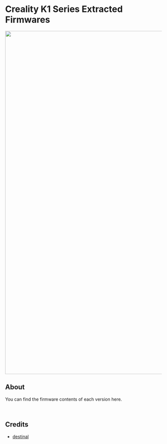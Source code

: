 # Creality K1 Series Extracted Firmwares

<img width="1102" src="https://github.com/Guilouz/Creality-K1-and-K1-Max/blob/main/images/Home/Home.png">

## About

You can find the firmware contents of each version here.

<br />

## Credits

- [destinal](https://www.reddit.com/user/destinal/)

<br />

